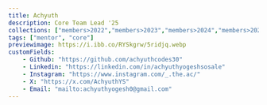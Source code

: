 ```yaml
---
title: Achyuth
description: Core Team Lead '25
collections: ["members>2022","members>2023","members>2024","members>2025","members>2026","core_team", "core>2025"]
tags: ["mentor", "core"]
previewimage: https://i.ibb.co/RYSkgrw/5ridjq.webp
customFields:
    - Github: "https://github.com/achyuthcodes30"
    - Linkedin: "https://linkedin.com/in/achyuthyogeshsosale"
    - Instagram: "https://www.instagram.com/_.the.ac/"
    - X: "https://x.com/AchyuthYS"
    - Email: "mailto:achyuthyogesh0@gmail.com"
---
```


